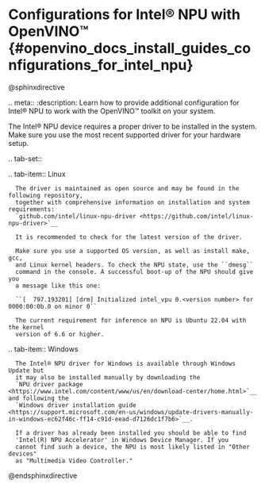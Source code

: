 # Configurations for Intel® NPU with OpenVINO™ {#openvino_docs_install_guides_configurations_for_intel_npu}

@sphinxdirective

.. meta::
   :description: Learn how to provide additional configuration for Intel® 
                 NPU to work with the OpenVINO™ toolkit on your system.


The Intel® NPU device requires a proper driver to be installed in the system.
Make sure you use the most recent supported driver for your hardware setup.


.. tab-set::

   .. tab-item:: Linux

      The driver is maintained as open source and may be found in the following repository,
      together with comprehensive information on installation and system requirements:
      `github.com/intel/linux-npu-driver <https://github.com/intel/linux-npu-driver>`__
      
      It is recommended to check for the latest version of the driver.

      Make sure you use a supported OS version, as well as install make, gcc,
      and Linux kernel headers. To check the NPU state, use the ``dmesg``
      command in the console. A successful boot-up of the NPU should give you
      a message like this one:
      
      ``[  797.193201] [drm] Initialized intel_vpu 0.<version number> for 0000:00:0b.0 on minor 0``

      The current requirement for inference on NPU is Ubuntu 22.04 with the kernel
      version of 6.6 or higher.

   .. tab-item:: Windows

      The Intel® NPU driver for Windows is available through Windows Update but
      it may also be installed manually by downloading the 
      `NPU driver package <https://www.intel.com/content/www/us/en/download-center/home.html>`__ and following the 
      `Windows driver installation guide <https://support.microsoft.com/en-us/windows/update-drivers-manually-in-windows-ec62f46c-ff14-c91d-eead-d7126dc1f7b6>`__.

      If a driver has already been installed you should be able to find 
      'Intel(R) NPU Accelerator' in Windows Device Manager. If you 
      cannot find such a device, the NPU is most likely listed in "Other devices"
      as "Multimedia Video Controller."


@endsphinxdirective

